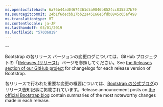 ```yaml
---
ms.openlocfilehash: 6a76b44ad04674361d5a9846b8524cc8353d7b79
ms.sourcegitcommit: 24b1f6decbb17bb22a45166e5fdb0845c65af498
ms.translationtype: MT
ms.contentlocale: ja-JP
ms.lasthandoff: 03/01/2019
ms.locfileid: "57036819"
---
```

--

<span data-ttu-id="baca8-101">Bootstrap の各リリース バージョンの変更ログについては、GitHub プロジェクトの「[Releases (リリース)](https://github.com/twbs/bootstrap/releases)」ページを参照してください。</span><span class="sxs-lookup"><span data-stu-id="baca8-101">See [the Releases section of our GitHub project](https://github.com/twbs/bootstrap/releases) for changelogs for each release version of Bootstrap.</span></span>

<span data-ttu-id="baca8-102">各リリースで行われた重要な変更の概要については、[Bootstrap の公式ブログ](http://blog.getbootstrap.com)のリリース告知記事に掲載されています。</span><span class="sxs-lookup"><span data-stu-id="baca8-102">Release announcement posts on [the official Bootstrap blog](http://blog.getbootstrap.com) contain summaries of the most noteworthy changes made in each release.</span></span>
